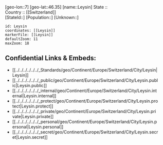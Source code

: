 ﻿---
location: [46.35,7] 
mapzoom: [7,12] 
mapmarker: city 
type: City
tags:
- geo/City


SpocWebEntityId: 31971
isDeleted: false
confidential: public

---
[geo-lon::7] 
[geo-lat::46.35] 
[name::Leysin] 
State ::  
Country :: [[Switzerland]]  
[StateId::] 
[Population::] 
[Unknown::] 


```leaflet
id: Leysin
coordinates: [[Leysin]] 
markerFile: [[Leysin]] 
defaultZoom: 11 
maxZoom: 18
```


## Confidential Links & Embeds: 
- [[../../../../../../_Standards/geo/Continent/Europe/Switzerland/City/Leysin|Leysin]] 
- [[../../../../../../_public/geo/Continent/Europe/Switzerland/City/Leysin.public|Leysin.public]] 
- [[../../../../../../_internal/geo/Continent/Europe/Switzerland/City/Leysin.internal|Leysin.internal]] 
- [[../../../../../../_protect/geo/Continent/Europe/Switzerland/City/Leysin.protect|Leysin.protect]] 
- [[../../../../../../_private/geo/Continent/Europe/Switzerland/City/Leysin.private|Leysin.private]] 
- [[../../../../../../_personal/geo/Continent/Europe/Switzerland/City/Leysin.personal|Leysin.personal]] 
- [[../../../../../../_secret/geo/Continent/Europe/Switzerland/City/Leysin.secret|Leysin.secret]] 
